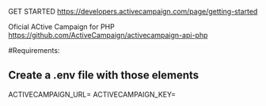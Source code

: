 GET STARTED
https://developers.activecampaign.com/page/getting-started

Oficial ACtive Campaign for PHP
https://github.com/ActiveCampaign/activecampaign-api-php

#Requirements:
## Create a .env file with those elements 
ACTIVECAMPAIGN_URL=
ACTIVECAMPAIGN_KEY=


